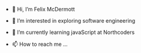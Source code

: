 - 👋 Hi, I’m Felix McDermott
- 👀 I’m interested in exploring software engineering
- 🌱 I’m currently learning javaScript at Northcoders

- 📫 How to reach me ... 

<!---
fedog-ops/fedog-ops is a ✨ special ✨ repository because its `README.md` (this file) appears on your GitHub profile.
You can click the Preview link to take a look at your changes.
--->

